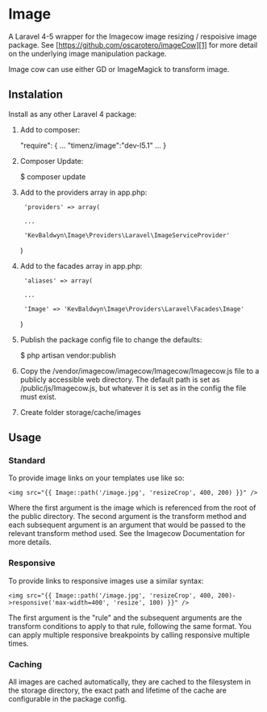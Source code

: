 # Image
A Laravel 4-5 wrapper for the Imagecow image resizing / respoisive image package. See [https://github.com/oscarotero/imageCow][1] for more detail on the underlying image manipulation package.

Image cow can use either GD or ImageMagick to transform image.


## Instalation
Install as any other Laravel 4 package:

1) Add to composer:

    "require": {
        ...
        "timenz/image":"dev-l5.1"
        ...
    }

2) Composer Update:

    $ composer update

3) Add to the providers array in app.php:

    	'providers' => array(

	    ...

	    'KevBaldwyn\Image\Providers\Laravel\ImageServiceProvider'
	)

4) Add to the facades array in app.php:

    	'aliases' => array(

	    ...

	    'Image' => 'KevBaldwyn\Image\Providers\Laravel\Facades\Image'
	)

5) Publish the package config file to change the defaults:

    $ php artisan vendor:publish

6) Copy the /vendor/imagecow/imagecow/Imagecow/Imagecow.js file to a publicly accessible web directory. The default path is set as /public/js/Imagecow.js, but whatever it is set as in the config the file must exist.

7) Create folder storage/cache/images

## Usage
### Standard
To provide image links on your templates use like so:

    <img src="{{ Image::path('/image.jpg', 'resizeCrop', 400, 200) }}" />

Where the first argument is the image which is referenced from the root of the public directory. The second argument is the transform method and each subsequent argument is an argument that would be passed to the relevant transform method used. See the Imagecow Documentation for more details.

### Responsive
To provide links to responsive images use a similar syntax:

    <img src="{{ Image::path('/image.jpg', 'resizeCrop', 400, 200)->responsive('max-width=400', 'resize', 100) }}" />

The first argument is the "rule" and the subsequent arguments are the transform conditions to apply to that rule, following the same format. You can apply multiple responsive breakpoints by calling responsive multiple times.

### Caching
All images are cached automatically, they are cached to the filesystem in the storage directory, the exact path and lifetime of the cache are configurable in the package config.


  [1]: https://github.com/oscarotero/imageCow